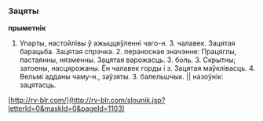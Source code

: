 ### Зацяты
**прыметнік**

1. Упарты, настойлівы ў ажыццяўленні чаго-н. З. чалавек. Зацятая барацьба. Зацятая спрэчка. 2. пераноснае значэнне: Працяглы, пастаянны, нязменны. Зацятая варожасць. З. боль. 3. Скрытны; затоены, насцярожаны. Ён чалавек горды і з. Зацятая маўклівасць. 4. Вельмі адданы чаму-н., заўзяты. З. балельшчык. || назоўнік: зацятасць.

<a rel="author">[http://rv-blr.com/](http://rv-blr.com/slounik.jsp?letterId=0&maskId=0&pageId=1103)</a>
